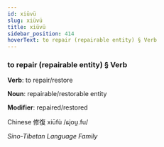 ```yaml
---
id: xiüvü
slug: xiüvü
title: xiüvü
sidebar_position: 414
hoverText: to repair (repairable entity) § Verb
---
```


### to repair (repairable entity) § Verb

**Verb**: to repair/restore

**Noun**: repairable/restorable entity

**Modifier**: repaired/restored

Chinese 修復 xiūfù /ɕjou̯.fu/

*Sino-Tibetan Language Family*